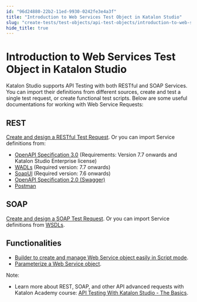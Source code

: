 ```yaml
---
id: "96d24880-22b2-11ed-9930-0242fe3e4a3f"
title: "Introduction to Web Services Test Object in Katalon Studio"
slug: "create-tests/test-objects/api-test-objects/introduction-to-web-services-test-object-in-katalon-studio"
hide_title: true
---
```


# <a id="id" class="anchor_top_offset"/><a id="ariaid-title1" class="anchor_top_offset"/>Introduction to Web Services Test Object in <span xmlns="http://www.w3.org/1999/xhtml" className="ph">Katalon Studio</span> 

<p xmlns="http://www.w3.org/1999/xhtml" className="p">Katalon Studio supports API Testing with both RESTful and   SOAP Services. You can import their definitions from different   sources, create and test a single test request, or create   functional test scripts. Below are some useful documentations for   working with Web Service Requests:</p> 
    

## <a id="id_1" class="anchor_top_offset"/>REST

    
      
<p xmlns="http://www.w3.org/1999/xhtml" className="p">   <a className="xref" href="/docs/create-tests/test-objects/api-test-objects/rest-request/rest-request-in-katalon-studio">Create     and design a RESTful Test Request</a>. Or you can import Service   definitions from:</p> 
      
<ul xmlns="http://www.w3.org/1999/xhtml" className="ul">   <li className="li">     <a className="xref" href="/docs/create-tests/test-objects/api-test-objects/import-web-service-objects/import-rest-api-with-openapi-specification-3.0-to-katalon-studio">OpenAPI       Specification 3.0</a> (Requirements: Version 7.7 onwards and     Katalon Studio Enterprise license)</li>   <li className="li">     <a className="xref" href="/docs/create-tests/test-objects/api-test-objects/import-web-service-objects/import-restful-requests-from-wadls-to-katalon-studio">WADLs</a>     (Required version: 7.7 onwards)</li>   <li className="li">     <a className="xref" href="/docs/create-tests/test-objects/api-test-objects/import-web-service-objects/import-web-service-requests-from-soapui-to-katalon-studio">SoapUI</a>     (Required version: 7.6 onwards)</li>   <li className="li">     <a className="xref" href="/docs/create-tests/test-objects/api-test-objects/import-web-service-objects/import-restful-requests-from-swagger-2.0">OpenAPI       Specification 2.0 (Swagger)</a>   </li>   <li className="li">     <a className="xref" href="/docs/create-tests/test-objects/api-test-objects/import-web-service-objects/import-restful-from-postman-to-katalon-studio">Postman</a>   </li> </ul> 
    
  
    

## <a id="id_2" class="anchor_top_offset"/>SOAP

    
      
<p xmlns="http://www.w3.org/1999/xhtml" className="p">   <a className="xref" href="/docs/create-tests/test-objects/api-test-objects/soap-request-in-katalon-studio">Create     and design a SOAP Test Request</a>. Or you can import Service   definitions from <a className="xref" href="/docs/create-tests/test-objects/api-test-objects/import-web-service-objects/import-soap-requests-from-wsdls-to-katalon-studio">WSDLs</a>.</p> 
    
  

## <a id="id_3" class="anchor_top_offset"/>Functionalities

<ul xmlns="http://www.w3.org/1999/xhtml" className="ul"><li className="li"> <a className="xref" href="/docs/create-tests/test-objects/api-test-objects/web-services-builder-in-katalon-studio">Builder to create and manage Web Service object easily in Script mode</a>.</li><li className="li"> <a className="xref" href="/docs/create-tests/test-objects/api-test-objects/rest-request/parameterize-a-web-service-object-in-katalon-studio">Parameterize a Web Service object</a>.</li></ul> 
<div xmlns="http://www.w3.org/1999/xhtml" className="note note note_note"><span className="note__title">Note:</span> 
  <ul className="ul"><li className="li">Learn more about REST, SOAP, and other API advanced requests with Katalon Academy course: <a className="xref j-external-link" href="https://academy.katalon.com/courses/katalon-api-testing/?utm_source=kat_docs&utm_medium=web_services_test_objects" target="_blank">API Testing With Katalon Studio - The Basics</a>.</li></ul>
</div>
